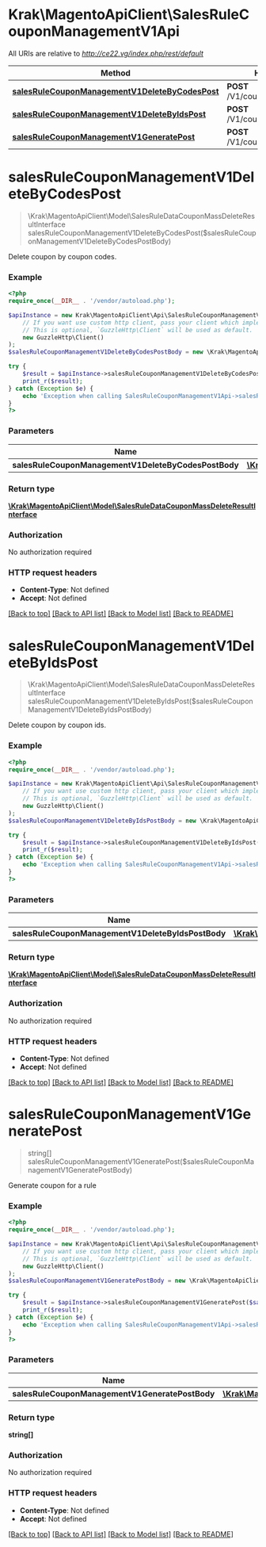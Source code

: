 # Krak\MagentoApiClient\SalesRuleCouponManagementV1Api

All URIs are relative to *http://ce22.vg/index.php/rest/default*

Method | HTTP request | Description
------------- | ------------- | -------------
[**salesRuleCouponManagementV1DeleteByCodesPost**](SalesRuleCouponManagementV1Api.md#salesRuleCouponManagementV1DeleteByCodesPost) | **POST** /V1/coupons/deleteByCodes | 
[**salesRuleCouponManagementV1DeleteByIdsPost**](SalesRuleCouponManagementV1Api.md#salesRuleCouponManagementV1DeleteByIdsPost) | **POST** /V1/coupons/deleteByIds | 
[**salesRuleCouponManagementV1GeneratePost**](SalesRuleCouponManagementV1Api.md#salesRuleCouponManagementV1GeneratePost) | **POST** /V1/coupons/generate | 


# **salesRuleCouponManagementV1DeleteByCodesPost**
> \Krak\MagentoApiClient\Model\SalesRuleDataCouponMassDeleteResultInterface salesRuleCouponManagementV1DeleteByCodesPost($salesRuleCouponManagementV1DeleteByCodesPostBody)



Delete coupon by coupon codes.

### Example
```php
<?php
require_once(__DIR__ . '/vendor/autoload.php');

$apiInstance = new Krak\MagentoApiClient\Api\SalesRuleCouponManagementV1Api(
    // If you want use custom http client, pass your client which implements `GuzzleHttp\ClientInterface`.
    // This is optional, `GuzzleHttp\Client` will be used as default.
    new GuzzleHttp\Client()
);
$salesRuleCouponManagementV1DeleteByCodesPostBody = new \Krak\MagentoApiClient\Model\SalesRuleCouponManagementV1DeleteByCodesPostBody(); // \Krak\MagentoApiClient\Model\SalesRuleCouponManagementV1DeleteByCodesPostBody | 

try {
    $result = $apiInstance->salesRuleCouponManagementV1DeleteByCodesPost($salesRuleCouponManagementV1DeleteByCodesPostBody);
    print_r($result);
} catch (Exception $e) {
    echo 'Exception when calling SalesRuleCouponManagementV1Api->salesRuleCouponManagementV1DeleteByCodesPost: ', $e->getMessage(), PHP_EOL;
}
?>
```

### Parameters

Name | Type | Description  | Notes
------------- | ------------- | ------------- | -------------
 **salesRuleCouponManagementV1DeleteByCodesPostBody** | [**\Krak\MagentoApiClient\Model\SalesRuleCouponManagementV1DeleteByCodesPostBody**](../Model/SalesRuleCouponManagementV1DeleteByCodesPostBody.md)|  | [optional]

### Return type

[**\Krak\MagentoApiClient\Model\SalesRuleDataCouponMassDeleteResultInterface**](../Model/SalesRuleDataCouponMassDeleteResultInterface.md)

### Authorization

No authorization required

### HTTP request headers

 - **Content-Type**: Not defined
 - **Accept**: Not defined

[[Back to top]](#) [[Back to API list]](../../README.md#documentation-for-api-endpoints) [[Back to Model list]](../../README.md#documentation-for-models) [[Back to README]](../../README.md)

# **salesRuleCouponManagementV1DeleteByIdsPost**
> \Krak\MagentoApiClient\Model\SalesRuleDataCouponMassDeleteResultInterface salesRuleCouponManagementV1DeleteByIdsPost($salesRuleCouponManagementV1DeleteByIdsPostBody)



Delete coupon by coupon ids.

### Example
```php
<?php
require_once(__DIR__ . '/vendor/autoload.php');

$apiInstance = new Krak\MagentoApiClient\Api\SalesRuleCouponManagementV1Api(
    // If you want use custom http client, pass your client which implements `GuzzleHttp\ClientInterface`.
    // This is optional, `GuzzleHttp\Client` will be used as default.
    new GuzzleHttp\Client()
);
$salesRuleCouponManagementV1DeleteByIdsPostBody = new \Krak\MagentoApiClient\Model\SalesRuleCouponManagementV1DeleteByIdsPostBody(); // \Krak\MagentoApiClient\Model\SalesRuleCouponManagementV1DeleteByIdsPostBody | 

try {
    $result = $apiInstance->salesRuleCouponManagementV1DeleteByIdsPost($salesRuleCouponManagementV1DeleteByIdsPostBody);
    print_r($result);
} catch (Exception $e) {
    echo 'Exception when calling SalesRuleCouponManagementV1Api->salesRuleCouponManagementV1DeleteByIdsPost: ', $e->getMessage(), PHP_EOL;
}
?>
```

### Parameters

Name | Type | Description  | Notes
------------- | ------------- | ------------- | -------------
 **salesRuleCouponManagementV1DeleteByIdsPostBody** | [**\Krak\MagentoApiClient\Model\SalesRuleCouponManagementV1DeleteByIdsPostBody**](../Model/SalesRuleCouponManagementV1DeleteByIdsPostBody.md)|  | [optional]

### Return type

[**\Krak\MagentoApiClient\Model\SalesRuleDataCouponMassDeleteResultInterface**](../Model/SalesRuleDataCouponMassDeleteResultInterface.md)

### Authorization

No authorization required

### HTTP request headers

 - **Content-Type**: Not defined
 - **Accept**: Not defined

[[Back to top]](#) [[Back to API list]](../../README.md#documentation-for-api-endpoints) [[Back to Model list]](../../README.md#documentation-for-models) [[Back to README]](../../README.md)

# **salesRuleCouponManagementV1GeneratePost**
> string[] salesRuleCouponManagementV1GeneratePost($salesRuleCouponManagementV1GeneratePostBody)



Generate coupon for a rule

### Example
```php
<?php
require_once(__DIR__ . '/vendor/autoload.php');

$apiInstance = new Krak\MagentoApiClient\Api\SalesRuleCouponManagementV1Api(
    // If you want use custom http client, pass your client which implements `GuzzleHttp\ClientInterface`.
    // This is optional, `GuzzleHttp\Client` will be used as default.
    new GuzzleHttp\Client()
);
$salesRuleCouponManagementV1GeneratePostBody = new \Krak\MagentoApiClient\Model\SalesRuleCouponManagementV1GeneratePostBody(); // \Krak\MagentoApiClient\Model\SalesRuleCouponManagementV1GeneratePostBody | 

try {
    $result = $apiInstance->salesRuleCouponManagementV1GeneratePost($salesRuleCouponManagementV1GeneratePostBody);
    print_r($result);
} catch (Exception $e) {
    echo 'Exception when calling SalesRuleCouponManagementV1Api->salesRuleCouponManagementV1GeneratePost: ', $e->getMessage(), PHP_EOL;
}
?>
```

### Parameters

Name | Type | Description  | Notes
------------- | ------------- | ------------- | -------------
 **salesRuleCouponManagementV1GeneratePostBody** | [**\Krak\MagentoApiClient\Model\SalesRuleCouponManagementV1GeneratePostBody**](../Model/SalesRuleCouponManagementV1GeneratePostBody.md)|  | [optional]

### Return type

**string[]**

### Authorization

No authorization required

### HTTP request headers

 - **Content-Type**: Not defined
 - **Accept**: Not defined

[[Back to top]](#) [[Back to API list]](../../README.md#documentation-for-api-endpoints) [[Back to Model list]](../../README.md#documentation-for-models) [[Back to README]](../../README.md)

